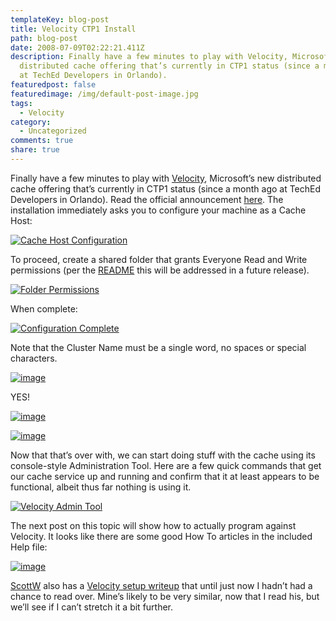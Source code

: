 ```yaml
---
templateKey: blog-post
title: Velocity CTP1 Install
path: blog-post
date: 2008-07-09T02:22:21.411Z
description: Finally have a few minutes to play with Velocity, Microsoft’s new
  distributed cache offering that’s currently in CTP1 status (since a month ago
  at TechEd Developers in Orlando).
featuredpost: false
featuredimage: /img/default-post-image.jpg
tags:
  - Velocity
category:
  - Uncategorized
comments: true
share: true
---
```

<!--StartFragment-->

Finally have a few minutes to play with [Velocity](http://www.microsoft.com/downloads/details.aspx?FamilyId=B24C3708-EEFF-4055-A867-19B5851E7CD2&displaylang=en#filelist), Microsoft’s new distributed cache offering that’s currently in CTP1 status (since a month ago at TechEd Developers in Orlando). Read the official announcement [here](http://blogs.msdn.com/velocity/archive/2008/06/02/introducing-project-codename-velocity.aspx). The installation immediately asks you to configure your machine as a Cache Host:

[![Cache Host Configuration](<>)](http://stevesmithblog.com/files/media/image/WindowsLiveWriter/VelocityCTP1Install_55/image_2.png)

To proceed, create a shared folder that grants Everyone Read and Write permissions (per the [README](http://download.microsoft.com/download/3/2/d/32d36b1a-2ed8-4e93-9d04-a28d4fbb94f4/code_name_velocity_readme.txt) this will be addressed in a future release).

[![Folder Permissions](<>)](http://stevesmithblog.com/files/media/image/WindowsLiveWriter/VelocityCTP1Install_55/image_4.png)

When complete:

[![Configuration Complete](<>)](http://stevesmithblog.com/files/media/image/WindowsLiveWriter/VelocityCTP1Install_55/image_8.png)

Note that the Cluster Name must be a single word, no spaces or special characters.

[![image](<>)](http://stevesmithblog.com/files/media/image/WindowsLiveWriter/VelocityCTP1Install_55/image_10.png)

YES!

[![image](<>)](http://stevesmithblog.com/files/media/image/WindowsLiveWriter/VelocityCTP1Install_55/image_12.png)

[![image](<>)](http://stevesmithblog.com/files/media/image/WindowsLiveWriter/VelocityCTP1Install_55/image_14.png)

Now that that’s over with, we can start doing stuff with the cache using its console-style Administration Tool. Here are a few quick commands that get our cache service up and running and confirm that it at least appears to be functional, albeit thus far nothing is using it.

[![Velocity Admin Tool](<>)](http://stevesmithblog.com/files/media/image/WindowsLiveWriter/VelocityCTP1Install_55/image_16.png)

The next post on this topic will show how to actually program against Velocity. It looks like there are some good How To articles in the included Help file:

[![image](<>)](http://stevesmithblog.com/files/media/image/WindowsLiveWriter/VelocityCTP1Install_55/image_18.png)

[ScottW](http://simpable.com/) also has a [Velocity setup writeup](http://simpable.com/code/velocity-setup) that until just now I hadn’t had a chance to read over. Mine’s likely to be very similar, now that I read his, but we’ll see if I can’t stretch it a bit further.

<!--EndFragment-->